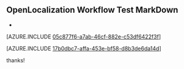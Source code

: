 ## OpenLocalization Workflow Test MarkDown
* 

[AZURE.INCLUDE [05c877f6-a7ab-46cf-882e-c53df6422f3f](calleeMd1.md)]



[AZURE.INCLUDE [17b0dbc7-affa-453e-bf58-d8b3de6da14d](calleeMd2.md)]

 
thanks!